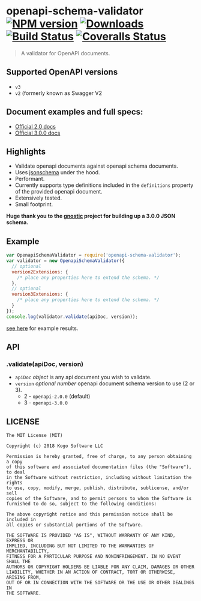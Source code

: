 # openapi-schema-validator [![NPM version][npm-image]][npm-url] [![Downloads][downloads-image]][npm-url] [![Build Status][travis-image]][travis-url] [![Coveralls Status][coveralls-image]][coveralls-url]
> A validator for OpenAPI documents.

## Supported OpenAPI versions

* `v3`
* `v2` (formerly known as Swagger V2

## Document examples and full specs:
* [Official 2.0 docs](https://github.com/OAI/OpenAPI-Specification/blob/master/versions/2.0.md#itemsObject)
* [Official 3.0.0 docs](https://github.com/OAI/OpenAPI-Specification/blob/master/versions/3.0.0.md)

## Highlights

* Validate openapi documents against openapi schema documents.
* Uses [jsonschema](https://github.com/tdegrunt/jsonschema) under the hood.
* Performant.
* Currently supports type definitions included in the `definitions` property of the
provided openapi document.
* Extensively tested.
* Small footprint.

**Huge thank you to the [gnostic](https://github.com/googleapis/gnostic) project for building up a 3.0.0 JSON schema.**


## Example
```javascript
var OpenapiSchemaValidator = require('openapi-schema-validator');
var validator = new OpenapiSchemaValidator({
  // optional
  version2Extensions: {
    /* place any properties here to extend the schema. */
  },
  // optional
  version3Extensions: {
    /* place any properties here to extend the schema. */
  }
});
console.log(validator.validate(apiDoc, version));
```
[see here](https://github.com/tdegrunt/jsonschema#results) for example results.


## API
### .validate(apiDoc, version)
* `apiDoc` _object_ is any api document you wish to validate.
* `version` _optional number_ openapi document schema version to use (2 or 3).
    * 2 - `openapi-2.0.0` (default)
    * 3 - `openapi-3.0.0`

## LICENSE
``````
The MIT License (MIT)

Copyright (c) 2018 Kogo Software LLC

Permission is hereby granted, free of charge, to any person obtaining a copy
of this software and associated documentation files (the "Software"), to deal
in the Software without restriction, including without limitation the rights
to use, copy, modify, merge, publish, distribute, sublicense, and/or sell
copies of the Software, and to permit persons to whom the Software is
furnished to do so, subject to the following conditions:

The above copyright notice and this permission notice shall be included in
all copies or substantial portions of the Software.

THE SOFTWARE IS PROVIDED "AS IS", WITHOUT WARRANTY OF ANY KIND, EXPRESS OR
IMPLIED, INCLUDING BUT NOT LIMITED TO THE WARRANTIES OF MERCHANTABILITY,
FITNESS FOR A PARTICULAR PURPOSE AND NONINFRINGEMENT. IN NO EVENT SHALL THE
AUTHORS OR COPYRIGHT HOLDERS BE LIABLE FOR ANY CLAIM, DAMAGES OR OTHER
LIABILITY, WHETHER IN AN ACTION OF CONTRACT, TORT OR OTHERWISE, ARISING FROM,
OUT OF OR IN CONNECTION WITH THE SOFTWARE OR THE USE OR OTHER DEALINGS IN
THE SOFTWARE.
``````

[downloads-image]: http://img.shields.io/npm/dm/openapi-schema-validator.svg
[npm-url]: https://npmjs.org/package/openapi-schema-validator
[npm-image]: http://img.shields.io/npm/v/openapi-schema-validator.svg

[travis-url]: https://travis-ci.org/kogosoftwarellc/open-api
[travis-image]: https://api.travis-ci.org/kogosoftwarellc/open-api.svg?branch=master

[coveralls-url]: https://coveralls.io/r/kogosoftwarellc/open-api
[coveralls-image]: https://coveralls.io/repos/github/kogosoftwarellc/open-api/badge.svg?branch=master
